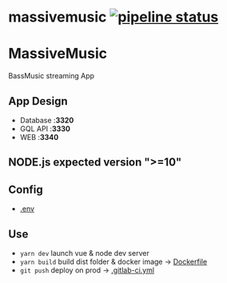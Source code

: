 # massivemusic [![pipeline status](https://git.osrp.xyz/root/massivemusic2/badges/master/pipeline.svg)](https://git.osrp.xyz/root/massivemusic2/commits/master)
# MassiveMusic

BassMusic streaming App

## App Design
  - Database :**3320**
  - GQL API  :**3330**
  - WEB      :**3340**

## NODE.js expected version ">=10"

## Config
  - [.env](.env)

## Use
  - `yarn dev` launch vue & node dev server
  - `yarn build` build dist folder & docker image -> [Dockerfile](Dockerfile)
  - `git push` deploy on prod -> [.gitlab-ci.yml](.gitlab-ci.yml)
